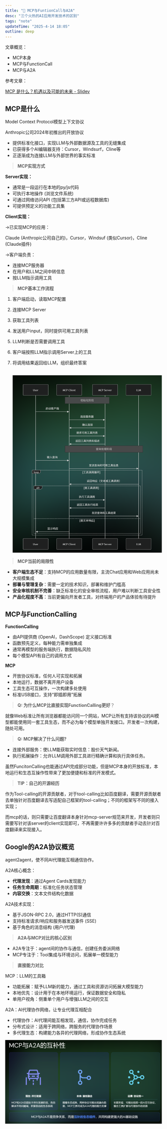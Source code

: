 ```yaml
---
title: "🐼 MCP与FuntionCall与A2A"
desc: "三个火热的AI应用开发技术的区别"
tags: "note"
updateTime: "2025-4-14 18:05"
outline: deep
---
```




文章概览：

- MCP本身
- MCP与FunctionCall
- MCP与A2A

参考文章：

[MCP 是什么？机遇以及可能的未来 - Slidev](https://talks.ayaka.io/nekoayaka/2025-04-13-what-is-mcp-and-how-it-helps/#/8?clicks=3)



## MCP是什么

Model Context Protocol模型上下文协议

Anthropic公司2024年初推出的开放协议

- 提供标准化接口，实现LLM与外部数据源及工具的无缝集成
- 已获得多个AI编辑器支持：Cursor，Windsurf，Cline等
- 正逐渐成为连接LLM与外部世界的事实标准



> **MCP实现方式**

**Server实现：**

- 通常是一段运行在本地的py/js代码
- 可执行本地操作 (浏览文件系统)
- 可通过网络访问API (包括第三方API或远程数据库)
- 可提供预定义的功能工具集

**Client实现：**

->已实现MCP的应用：

Claude (Anthropic公司自己的)，Cursor，Windsuf (类似Cursor)，Cline (Claude插件)

->客户端负责：

- 连接MCP服务器
- 在用户和LLM之间中转信息
- 按LLM指示调用工具



> **MCP基本工作流程**	

1. 客户端启动，读取MCP配置

2. 连接MCP Server

3. 获取工具列表

4. 发送用户input，同时提供可用工具列表

5. LLM判断是否需要调用工具

6. 客户端按照LLM指示调用Server上的工具

7. 将调用结果返回给LLM，组织最终答案

   ​	![image-20250414212724786](../../public/MCP与FuntionCall与A2A.assets/image-20250414212724786.png)



> **MCP当前的局限性**

- **客户端生态不足**：支持MCP的应用数量有限，主流Chat应用和Web应用尚未大规模集成
- **部署与管理复杂**：需要一定的技术知识，部署和维护门槛高
- **安全审核机制不完善**：缺乏标准化的安全审核流程，用户难以判断工具安全性
- **产品化程度不高**：当前更偏向开发者工具，对终端用户的产品体验有待提升







## MCP与FunctionCalling

**FunctionCalling**

- 由API提供商 (OpenAI，DashScope) 定义接口标准
- 函数预先定义，每种能力需单独集成
- 通常再模型的服务端执行，数据隐私风险
- 每个模型API有自己的调用方式

**MCP**

- 开放协议标准，任何人可实现和拓展
- 本地运行，数据不离开用户设备
- 工具生态可互操作，一次构建多处使用
- 标准USB接口，支持“即插即用”拓展



> **Q: 为什么MCP比直接实现FunctionCalling更好**？

就像Web标准让所有浏览器都能访问同一个网站，MCP让所有支持该协议的AI模型都能使用同一套工具生态，而不必为每个模型单独开发接口。开发者一次构建，随处可用。



> **Q: MCP解决了什么问题?**

- 连接外部服务：使LLM能获取实时信息：股价天气新闻。
- 执行拓展操作：允许LLM调用外部工具进行精确计算和执行具体任务。

虽然FuncitonCalling也能通过API完成部分功能，但是MCP本身的开放标准，本地运行和生态互操作性带来了更加便捷和标准的开发模式。



> **TIP：自己的开源经历**

作为Tool-calling的开源贡献者，对于tool-calling比如百度翻译，需要开源贡献者去单独针对百度翻译去写适配自己框架的tool-calling；不同的框架写不同的接入实现；

而mcp的话，则只需要让百度翻译本身针对mcp-server规范来开发，开发者则只需要写针对该server的client实现即可，不再需要许许多多的贡献者手动去针对百度翻译来实现接入。



## Google的A2A协议概览

agent2agent，使不同AI代理能互相通信协作。

A2A核心概念：

- **代理发现**：通过Agent Cards发现能力
- **任务生命周期**：标准化任务状态管理
- **内容交换**：文本文件结构化数据

A2A技术实现：

- 基于JSON-RPC 2.0，通过HTTP(S)通信
- 支持标准请求/响应和服务器发送事件 (SSE)
- 基于角色的消息结构 (用户/代理)



> **A2A与MCP对比的核心区别**

- A2A专注于：agent间的协作与通信，创建任务委派网络
- MCP专注于：Tool集成与环境访问，拓展单一模型能力



> **直接能力对比**

MCP：LLM的工具箱

- 功能拓展：赋予LLM新的能力，通过工具和资源访问拓展大模型能力
- 本地优先：设计用于在本地环境运行，保证数据安全和隐私
- 单用户视角：侧重单个用户与增强LLM之间的交互

A2A：AI代理协作网络，让专业代理互相配合

- 代理协作：AI代理间能互相发现，通信，协作完成任务
- 分布式设计：适用于跨网络，跨服务的代理协作场景
- 多代理生态：构建能力各异的代理网络，形成协作生态系统



![image-20250414212706990](../../public/MCP与FuntionCall与A2A.assets/image-20250414212706990.png)